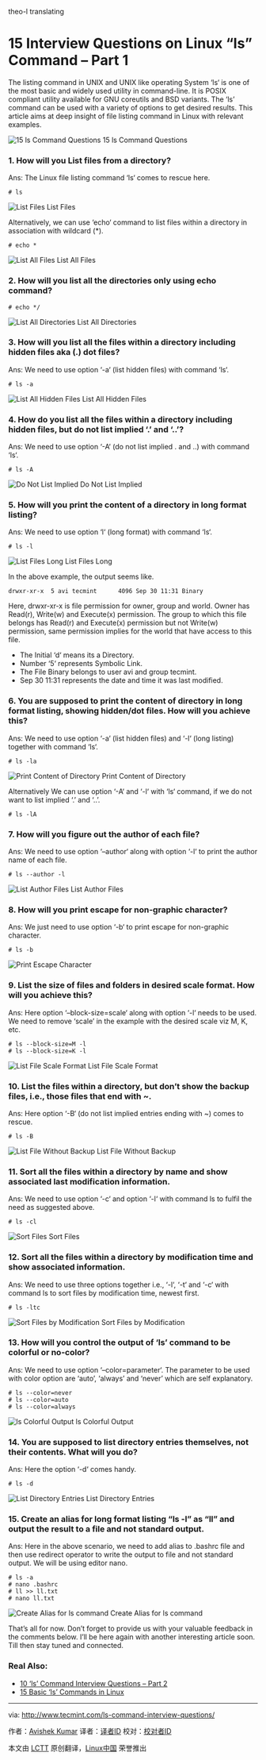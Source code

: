 theo-l translating

15 Interview Questions on Linux “ls” Command – Part 1
================================================================================
The listing command in UNIX and UNIX like operating System ‘ls‘ is one of the most basic and widely used utility in command-line. It is POSIX compliant utility available for GNU coreutils and BSD variants. The ‘ls’ command can be used with a variety of options to get desired results. This article aims at deep insight of file listing command in Linux with relevant examples.

![15 ls Command Questions](http://www.tecmint.com/wp-content/uploads/2014/09/ls-Command-Questions.png)
15 ls Command Questions

### 1. How will you List files from a directory? ###

Ans: The Linux file listing command ‘ls‘ comes to rescue here.

    # ls

![List Files](http://www.tecmint.com/wp-content/uploads/2014/09/list-files.gif)
List Files

Alternatively, we can use ‘echo‘ command to list files within a directory in association with wildcard (*).

    # echo *

![List All Files](http://www.tecmint.com/wp-content/uploads/2014/09/list-all-files.gif)
List All Files

### 2. How will you list all the directories only using echo command? ###

    # echo */

![List All Directories](http://www.tecmint.com/wp-content/uploads/2014/09/list-all-directories.gif)
List All Directories

### 3. How will you list all the files within a directory including hidden files aka (.) dot files? ###

Ans: We need to use option ‘-a‘ (list hidden files) with command ‘ls‘.

    # ls -a

![List All Hidden Files](http://www.tecmint.com/wp-content/uploads/2014/09/list-all-hidden-files.gif)
List All Hidden Files

### 4. How do you list all the files within a directory including hidden files, but do not list implied ‘.’ and ‘..’? ###

Ans: We need to use option ‘-A‘ (do not list implied . and ..) with command ‘ls‘.

    # ls -A

![Do Not List Implied](http://www.tecmint.com/wp-content/uploads/2014/09/Do-not-list-Implied.gif)
Do Not List Implied

### 5. How will you print the content of a directory in long format listing? ###

Ans: We need to use option ‘l‘ (long format) with command ‘ls‘.

    # ls -l

![List Files Long](http://www.tecmint.com/wp-content/uploads/2014/09/list-files-long.gif)
List Files Long

In the above example, the output seems like.

    drwxr-xr-x  5 avi tecmint      4096 Sep 30 11:31 Binary

Here, drwxr-xr-x is file permission for owner, group and world. Owner has Read(r), Write(w) and Execute(x) permission. The group to which this file belongs has Read(r) and Execute(x) permission but not Write(w) permission, same permission implies for the world that have access to this file.

- The Initial ‘d‘ means its a Directory.
- Number ‘5‘ represents Symbolic Link.
- The File Binary belongs to user avi and group tecmint.
- Sep 30 11:31 represents the date and time it was last modified.

### 6. You are supposed to print the content of directory in long format listing, showing hidden/dot files. How will you achieve this? ###

Ans: We need to use option ‘-a‘ (list hidden files) and ‘-l‘ (long listing) together with command ‘ls‘.

    # ls -la

![Print Content of Directory](http://www.tecmint.com/wp-content/uploads/2014/09/Print-Content-of-Directory.gif)
Print Content of Directory

Alternatively We can use option ‘-A‘ and ‘-l‘ with ‘ls‘ command, if we do not want to list implied ‘.’ and ‘..’.

    # ls -lA

### 7. How will you figure out the author of each file? ###

Ans: We need to use option ‘–author‘ along with option ‘-l‘ to print the author name of each file.

    # ls --author -l

![List Author Files](http://www.tecmint.com/wp-content/uploads/2014/09/List-Author-Files.gif)
List Author Files

### 8. How will you print escape for non-graphic character? ###

Ans: We just need to use option ‘-b‘ to print escape for non-graphic character.

    # ls -b

![Print Escape Character](http://www.tecmint.com/wp-content/uploads/2014/09/Print-Escape-Character.gif)

### 9. List the size of files and folders in desired scale format. How will you achieve this? ###

Ans: Here option ‘–block-size=scale‘ along with option ‘-l‘ needs to be used. We need to remove ‘scale’ in the example with the desired scale viz M, K, etc.

    # ls --block-size=M -l
    # ls --block-size=K -l

![List File Scale Format](http://www.tecmint.com/wp-content/uploads/2014/09/List-File-Scale-Format.gif)
List File Scale Format

### 10. List the files within a directory, but don’t show the backup files, i.e., those files that end with ~. ###

Ans: Here option ‘-B‘ (do not list implied entries ending with ~) comes to rescue.

    # ls -B

![List File Without Backup](http://www.tecmint.com/wp-content/uploads/2014/09/List-File-Without-Backup.gif)
List File Without Backup

### 11. Sort all the files within a directory by name and show associated last modification information. ###

Ans: We need to use option ‘-c‘ and option ‘-l‘ with command ls to fulfil the need as suggested above.

    # ls -cl

![Sort Files](http://www.tecmint.com/wp-content/uploads/2014/09/Sort-Files.gif)
Sort Files

### 12. Sort all the files within a directory by modification time and show associated information. ###

Ans: We need to use three options together i.e., ‘-l‘, ‘-t‘ and ‘-c‘ with command ls to sort files by modification time, newest first.

    # ls -ltc

![Sort Files by Modification](http://www.tecmint.com/wp-content/uploads/2014/09/Sort-Files-by-Modification.gif)
Sort Files by Modification

### 13. How will you control the output of ‘ls’ command to be colorful or no-color? ###

Ans: We need to use option ‘–color=parameter‘. The parameter to be used with color option are ‘auto’, ‘always’ and ‘never’ which are self explanatory.

    # ls --color=never
    # ls --color=auto
    # ls --color=always

![ls Colorful Output](http://www.tecmint.com/wp-content/uploads/2014/09/ls-colorful-output.gif)
ls Colorful Output

### 14. You are supposed to list directory entries themselves, not their contents. What will you do? ###

Ans: Here the option ‘-d‘ comes handy.

    # ls -d

![List Directory Entries](http://www.tecmint.com/wp-content/uploads/2014/09/List-Directory-Entries.gif)
List Directory Entries

### 15. Create an alias for long format listing “ls -l” as “ll” and output the result to a file and not standard output. ###

Ans: Here in the above scenario, we need to add alias to .bashrc file and then use redirect operator to write the output to file and not standard output. We will be using editor nano.

    # ls -a
    # nano .bashrc
    # ll >> ll.txt
    # nano ll.txt

![Create Alias for ls command](http://www.tecmint.com/wp-content/uploads/2014/09/Create-ls-Alias.gif)
Create Alias for ls command

That’s all for now. Don’t forget to provide us with your valuable feedback in the comments below. I’ll be here again with another interesting article soon. Till then stay tuned and connected.

### Real Also: ###

- [10 ‘ls’ Command Interview Questions – Part 2][1]
- [15 Basic ‘ls’ Commands in Linux][2]

--------------------------------------------------------------------------------

via: http://www.tecmint.com/ls-command-interview-questions/

作者：[Avishek Kumar][a]
译者：[译者ID](https://github.com/译者ID)
校对：[校对者ID](https://github.com/校对者ID)

本文由 [LCTT](https://github.com/LCTT/TranslateProject) 原创翻译，[Linux中国](http://linux.cn/) 荣誉推出

[a]:http://www.tecmint.com/author/avishek/
[1]:http://www.tecmint.com/ls-interview-questions/
[2]:http://www.tecmint.com/15-basic-ls-command-examples-in-linux/
